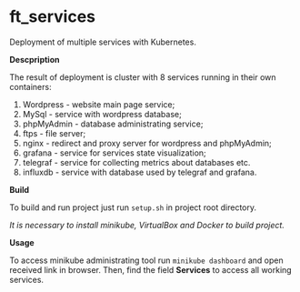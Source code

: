 # ft_services

Deployment of multiple services with Kubernetes.

**Descpription**

The result of deployment is cluster with 8 services running in their own containers:
1) Wordpress - website main page service;
2) MySql - service with wordpress database;
3) phpMyAdmin - database administrating service;
4) ftps - file server;
5) nginx - redirect and proxy server for wordpress and phpMyAdmin;
6) grafana - service for services state visualization;
7) telegraf - service for collecting metrics about databases etc.
8) influxdb - service with database used by telegraf and grafana.

**Build**

To build and run project just run `setup.sh` in project root directory.

_It is necessary to install minikube, VirtualBox and Docker to build project._

**Usage**

To access minikube administrating tool run `minikube dashboard` and open received link in browser. Then, find the field **Services** to access all working services.
